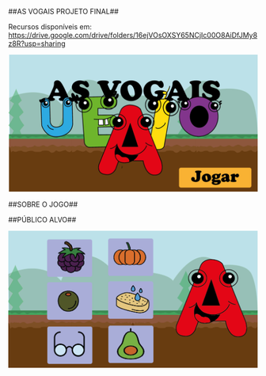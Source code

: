 ##AS VOGAIS PROJETO FINAL##

Recursos disponíveis em: https://drive.google.com/drive/folders/16ejVOsOXSY65NCjIc00O8AiDfJMy8z8R?usp=sharing

![Ecrajogar](jogar.png "Jogar ecrã")

##SOBRE O JOGO##


##PÚBLICO ALVO##

![Inicio](inicio.png "Inicio ecrã")

